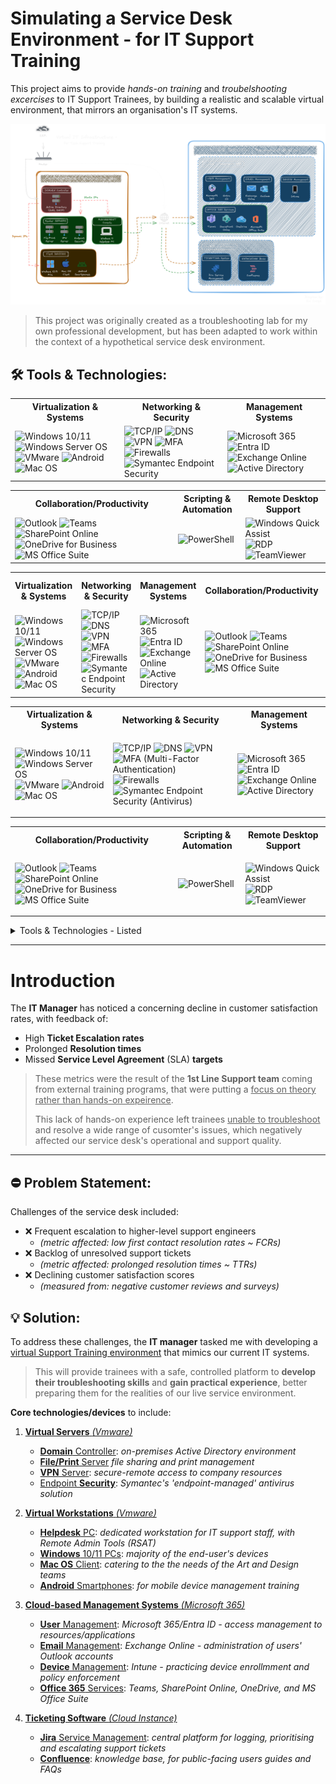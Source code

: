 # Simulating a Service Desk Environment - for IT Support Training 

This project aims to provide *hands-on training* and *troubelshooting excercises* to IT Support Trainees, by building a realistic and scalable virtual environment, that mirrors an organisation's IT systems.

![Diagram](IMG_Virtual-Infra-Diagram.png)

> This project was originally created as a troubleshooting lab for my own professional development, but  has been adapted to work within the context of a hypothetical service desk environment.

## 🛠 Tools & Technologies:

<table>
  <tr>
    <th>Virtualization & Systems</th>
    <th>Networking & Security</th>
    <th>Management Systems</th>
  </tr>
  <tr>
    <td>
      <img src="https://cdn.worldvectorlogo.com/logos/microsoft-windows-11.svg" alt="Windows 10/11" width="40" height="48">
      <img src="https://cdn.worldvectorlogo.com/logos/windows-server-2.svg" alt="Windows Server OS" width="40" height="48">
      <img src="https://www.svgrepo.com/show/448257/vmware.svg" alt="VMware" width="48" height="48">
      <img src="https://cdn.worldvectorlogo.com/logos/android-logomark.svg" alt="Android" width="48" height="48">
      <img src="https://cdn.worldvectorlogo.com/logos/macos.svg" alt="Mac OS" width="50" height="48">
    </td>
    <td>
      <img src="https://visualpharm.com/assets/607/Web%20Address-595b40b75ba036ed117d9e75.svg" alt="TCP/IP" width="48" height="48">
      <img src="https://symbols.getvecta.com/stencil_28/34_dns.c3424055dc.svg" alt="DNS" width="48" height="48">
      <img src="https://www.techopedia.com/wp-content/uploads/2023/08/VPN.svg" alt="VPN" width="48" height="48">
      <img src="https://symbols.getvecta.com/stencil_23/18_iam-mfa-token.77039742f8.svg" alt="MFA" width="48" height="48">
      <img src="https://www.svgrepo.com/show/444385/gui-firewall.svg" alt="Firewalls" width="48" height="48">
      <img src="https://cdn.worldvectorlogo.com/logos/symantec-logo10.svg" alt="Symantec Endpoint Security" width="100" height="48">
    </td>
    <td>
      <img src="https://cdn.worldvectorlogo.com/logos/Microsoft-365.svg" alt="Microsoft 365" width="48" height="48">
      <img src="https://cdn.worldvectorlogo.com/logos/azure-active-directory.svg" alt="Entra ID" width="48" height="48">
      <img src="https://cdn.worldvectorlogo.com/logos/microsoft-exchange.svg" alt="Exchange Online" width="48" height="48">
      <img src="https://cdn.worldvectorlogo.com/logos/active-directory-1.svg" alt="Active Directory" width="130" height="48">
    </td>
  </tr>
</table>

<table>
  <tr>
    <th>Collaboration/Productivity</th>
    <th>Scripting & Automation</th>
    <th>Remote Desktop Support</th>
  </tr>
  <tr>
    <td>
      <img src="https://cdn.worldvectorlogo.com/logos/outlook-1.svg" alt="Outlook" width="48" height="48">
      <img src="https://cdn.worldvectorlogo.com/logos/microsoft-teams-1.svg" alt="Teams" width="48" height="48">
      <img src="https://cdn.worldvectorlogo.com/logos/microsoft-sharepoint.svg" alt="SharePoint Online" width="48" height="48">
      <img src="https://cdn.worldvectorlogo.com/logos/onedrive-1.svg" alt="OneDrive for Business" title="OneDrive for Business" width="48" height="48">
      <img src="https://cdn.worldvectorlogo.com/logos/office-2.svg" alt="MS Office Suite" title= "MS Office Suite" width="48" height="48">
    </td>
    <td>
      <img src="https://cdn.worldvectorlogo.com/logos/powershell.svg" alt="PowerShell" title="PowerShell" width="48" height="48">
    </td>
    <td>
      <img src="https://www.svgrepo.com/show/366419/remote-desktop.svg" alt="Windows Quick Assist" title="Windows Quick Assist" width="48" height="48">
      <img src="https://www.svgrepo.com/show/331746/rdp-remoteing-file.svg" alt="RDP" title="RDP" width="48" height="48">
      <img src="https://cdn.worldvectorlogo.com/logos/team-viewer.svg" alt="TeamViewer" title="TeamViewer" width="125" height="48">
    </td>
  </tr>
</table>

<table>
  <tr>
    <th>Virtualization & Systems</th>
    <th>Networking & Security</th>
    <th>Management Systems</th>
    <th>Collaboration/Productivity</th>
    <th>Scripting & Automation</th>
    <th>Remote Desktop Support</th>
  </tr>
  <tr>
    <td>
      <img src="https://cdn.worldvectorlogo.com/logos/microsoft-windows-11.svg" alt="Windows 10/11" width="40" height="48">
      <img src="https://cdn.worldvectorlogo.com/logos/windows-server-2.svg" alt="Windows Server OS" width="40" height="48">
      <img src="https://www.svgrepo.com/show/448257/vmware.svg" alt="VMware" width="48" height="48">
      <img src="https://cdn.worldvectorlogo.com/logos/android-logomark.svg" alt="Android" width="48" height="48">
      <img src="https://cdn.worldvectorlogo.com/logos/macos.svg" alt="Mac OS" width="50" height="48">
    </td>
    <td>
      <img src="https://visualpharm.com/assets/607/Web%20Address-595b40b75ba036ed117d9e75.svg" alt="TCP/IP" width="48" height="48">
      <img src="https://symbols.getvecta.com/stencil_28/34_dns.c3424055dc.svg" alt="DNS" width="48" height="48">
      <img src="https://www.techopedia.com/wp-content/uploads/2023/08/VPN.svg" alt="VPN" width="48" height="48">
      <img src="https://symbols.getvecta.com/stencil_23/18_iam-mfa-token.77039742f8.svg" alt="MFA" width="48" height="48">
      <img src="https://www.svgrepo.com/show/444385/gui-firewall.svg" alt="Firewalls" width="48" height="48">
      <img src="https://cdn.worldvectorlogo.com/logos/symantec-logo10.svg" alt="Symantec Endpoint Security" width="100" height="48">
    </td>
    <td>
      <img src="https://cdn.worldvectorlogo.com/logos/Microsoft-365.svg" alt="Microsoft 365" width="48" height="48">
      <img src="https://cdn.worldvectorlogo.com/logos/azure-active-directory.svg" alt="Entra ID" width="48" height="48">
      <img src="https://cdn.worldvectorlogo.com/logos/microsoft-exchange.svg" alt="Exchange Online" width="48" height="48">
      <img src="https://cdn.worldvectorlogo.com/logos/active-directory-1.svg" alt="Active Directory" width="130" height="48">
    </td>
    <td>
      <img src="https://cdn.worldvectorlogo.com/logos/outlook-1.svg" alt="Outlook" width="48" height="48">
      <img src="https://cdn.worldvectorlogo.com/logos/microsoft-teams-1.svg" alt="Teams" width="48" height="48">
      <img src="https://cdn.worldvectorlogo.com/logos/microsoft-sharepoint.svg" alt="SharePoint Online" width="48" height="48">
      <img src="https://cdn.worldvectorlogo.com/logos/onedrive-1.svg" alt="OneDrive for Business" width="48" height="48">
      <img src="https://cdn.worldvectorlogo.com/logos/office-2.svg" alt="MS Office Suite" width="48" height="48">
    </td>
    <td>
      <img src="https://cdn.worldvectorlogo.com/logos/powershell.svg" alt="PowerShell" width="48" height="48">
    </td>
    <td>
      <img src="https://www.svgrepo.com/show/366419/remote-desktop.svg" alt="Windows Quick Assist" width="48" height="48">
      <img src="https://www.svgrepo.com/show/331746/rdp-remoteing-file.svg" alt="RDP" width="48" height="48">
      <img src="https://cdn.worldvectorlogo.com/logos/team-viewer.svg" alt="TeamViewer" width="125" height="48">
    </td>
  </tr>
</table>


<table> <tr> <th>Virtualization & Systems</th> <th>Networking & Security</th> <th>Management Systems</th> </tr> <tr> <td> <p align="left"> <img src="https://cdn.worldvectorlogo.com/logos/microsoft-windows-11.svg" alt="Windows 10/11" title="Windows 10/11" width="40" height="48"> <img src="https://cdn.worldvectorlogo.com/logos/windows-server-2.svg" alt="Windows Server OS" title="Windows Server OS" width="40" height="48"> <img src="https://www.svgrepo.com/show/448257/vmware.svg" alt="VMware" title="VMware" width="48" height="48"> <img src="https://cdn.worldvectorlogo.com/logos/android-logomark.svg" alt="Android" title="Android" width="48" height="48"> <img src="https://cdn.worldvectorlogo.com/logos/macos.svg" alt="Mac OS" title="Mac OS" width="50" height="48"> </p> </td> <td> <p align="left"> <img src="https://visualpharm.com/assets/607/Web%20Address-595b40b75ba036ed117d9e75.svg" alt="TCP/IP" title="TCP/IP" title="TCP/IP" width="48" height="48"> <img src="https://symbols.getvecta.com/stencil_28/34_dns.c3424055dc.svg" alt="DNS" title="DNS" title="DNS" width="48" height="48"> <img src="https://www.techopedia.com/wp-content/uploads/2023/08/VPN.svg" alt="VPN" title="VPN" title="VPN" width="48" height="48"> <img src="https://symbols.getvecta.com/stencil_23/18_iam-mfa-token.77039742f8.svg" alt="MFA (Multi-Factor Authentication)" title="MFA (Multi-Factor Authentication)" width="48" height="48"> <img src="https://www.svgrepo.com/show/444385/gui-firewall.svg" alt="Firewalls" title="Firewalls" width="48" height="48">  <img src="https://cdn.worldvectorlogo.com/logos/symantec-logo10.svg" alt="Symantec Endpoint Security (Antivirus)" title="Symantec Endpoint Security (Antivirus)" width="100" height="48"> </p> </td> <td> <p align="left"> <img src="https://cdn.worldvectorlogo.com/logos/Microsoft-365.svg" alt="Microsoft 365" title="Microsoft 365" title="Microsoft 365" width="48" height="48"> <img src="https://cdn.worldvectorlogo.com/logos/azure-active-directory.svg" alt="Entra ID" title="Entra ID" title="Entra ID" width="48" height="48"> <img src="https://cdn.worldvectorlogo.com/logos/microsoft-exchange.svg" alt="Exchange Online" title="Exchange Online" title="Exchange Online" width="48" height="48"> <img src="https://cdn.worldvectorlogo.com/logos/active-directory-1.svg" alt="Active Directory" title="Active Directory" title="Active Directory" width="130" height="48"> </tr> </table> 

<table> <tr> <th>Collaboration/Productivity</th> <th>Scripting & Automation</th> <th>Remote Desktop Support</th> </tr> <tr> <td> <p align="left"> <img src="https://cdn.worldvectorlogo.com/logos/outlook-1.svg" alt="Outlook" title="Outlook" title="Outlook" width="48" height="48"> <img src="https://cdn.worldvectorlogo.com/logos/microsoft-teams-1.svg" alt="Teams" title="Teams" title="Teams" width="48" height="48"> <img src="https://cdn.worldvectorlogo.com/logos/microsoft-sharepoint.svg" alt="SharePoint Online" title="SharePoint Online" title="SharePoint Online" width="48" height="48"> <img src="https://cdn.worldvectorlogo.com/logos/onedrive-1.svg" alt="OneDrive for Business" title="OneDrive for Business" title="OneDrive for Business" width="48" height="48"> <img src="https://cdn.worldvectorlogo.com/logos/office-2.svg" alt="MS Office Suite" title="MS Office Suite" title="MS Office Suite" width="48" height="48"> </p> </td> <td> <p align="left"> <img src="https://cdn.worldvectorlogo.com/logos/powershell.svg" alt="PowerShell" title="PowerShell" title="PowerShell" width="48" height="48"> </p> </td> <td> <p align="left"> <img src="https://www.svgrepo.com/show/366419/remote-desktop.svg" alt="Windows Quick Assist" title="Windows Quick Assist" title="Windows Quick Assist" width="48" height="48"> <img src="https://www.svgrepo.com/show/331746/rdp-remoteing-file.svg" alt="RDP" title="RDP" title="RDP" width="48" height="48"> <img src="https://cdn.worldvectorlogo.com/logos/team-viewer.svg" alt="TeamViewer" title="TeamViewer" title="TeamViewer" width="125" height="48"> </tr> </table> 

<details><summary>Tools & Technologies - Listed</summary>
  
- <ins>**Virtualization & Systems:**</ins> `VMware` , `Windows 10/11` , Windows `Server OS` , `Mac OS` , `Android`
- <ins>**Networking & Security:**</ins> `TCP/IP` , `DNS/DHCP` , `VPN` , `Symantec` Endpoint Security (Antivirus)
- <ins>**Management Systems:**</ins> `Microsoft 365/Entra ID` , `Active Directory` , `Exchange` Online , `Intune` (MDM)
- <ins>**Collaboration/Productivity:**</ins> `Outlook` , `Teams` , `SharePoint` Online , `OneDrive` , `MS Office` Suite
- <ins>**Scripting/Automation:**</ins> `PowerShell`
- <ins>**Remote Support:**</ins> `TeamViewer` , `Quick Assist` , `RSAT` , `RDP`
- <ins>**Ticketing System:**</ins> `Jira` Service Management
- <ins>**Documentation:**</ins> Project Writing (markdown/HTML) , Diagramming , Troubleshooting Instructions , Support Guides , Video Tutorials

</details>

---

# Introduction

The **IT Manager** has noticed a concerning decline in customer satisfaction rates, with feedback of: 
- High **Ticket Escalation rates**
- Prolonged **Resolution times**
- Missed **Service Level Agreement** (SLA) **targets**

> These metrics were the result of the **1st Line Support team** coming from external training programs, that were putting a <ins>focus on theory rather than hands-on expeirence</ins>.
>
> This lack of hands-on experience left trainees <ins>unable to troubleshoot</ins> and resolve a wide range of cusomter's issues, which negatively affected our service desk's operational and support quality.

---

## ⛔ Problem Statement:
Challenges of the service desk included:

- ❌ Frequent escalation to higher-level support engineers
  - *(metric affected: low first contact resolution rates ~ FCRs)*
- ❌ Backlog of unresolved support tickets
  - *(metric affected: prolonged resolution times ~ TTRs)*
- ❌ Declining customer satisfaction scores
  - *(measured from: negative customer reviews and surveys)*

## 💡 Solution:

To address these challenges, the **IT manager** tasked me with developing a <ins>virtual Support Training environment</ins> that mimics our current IT systems.

> This will provide trainees with a safe, controlled platform to **develop their troubleshooting skills** and **gain practical experience**, better preparing them for the realities of our live service environment.

**Core technologies/devices** to include:

1. <ins>**Virtual Servers** *(Vmware)*</ins>  

   - <ins>**Domain** Controller</ins>: *on-premises Active Directory environment*
   - <ins>**File/Print** Server</ins> *file sharing and print management*
   - <ins>**VPN** Server</ins>: *secure-remote access to company resources*
   - <ins>Endpoint **Security**</ins>: *Symantec's 'endpoint-managed' antivirus solution*

2. <ins>**Virtual Workstations** *(Vmware)*</ins>   

   - <ins>**Helpdesk** PC</ins>: *dedicated workstation for IT support staff, with Remote Admin Tools (RSAT)*
   - <ins>**Windows** 10/11 PCs</ins>: *majority of the end-user's devices*
   - <ins>**Mac OS** Client</ins>: *catering to the the needs of the Art and Design teams*
   - <ins>**Android** Smartphones</ins>: *for mobile device management training*

3. <ins>**Cloud-based Management Systems** *(Microsoft 365)*</ins>   

   - <ins>**User** Management</ins>: *Microsoft 365/Entra ID - access management to resources/applications*
   - <ins>**Email** Management</ins>: *Exchange Online - administration of users' Outlook accounts*
   - <ins>**Device** Management</ins>: *Intune - practicing device enrollmment and policy enforcement*
   - <ins>**Office 365** Services</ins>: *Teams, SharePoint Online, OneDrive, and MS Office Suite*

4. <ins>**Ticketing Software** *(Cloud Instance)*</ins>

   - <ins>**Jira** Service Management</ins>: *central platform for logging, prioritising and escalating support tickets*
   - <ins>**Confluence**</ins>: *knowledge base, for public-facing users guides and FAQs*



